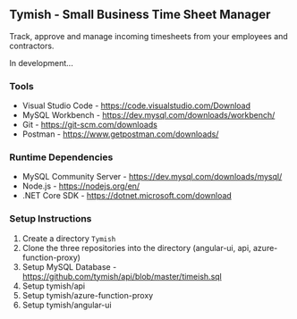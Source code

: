 ## Tymish - Small Business Time Sheet Manager

Track, approve and manage incoming timesheets from your employees and contractors.

In development...

### Tools
* Visual Studio Code - https://code.visualstudio.com/Download
* MySQL Workbench - https://dev.mysql.com/downloads/workbench/
* Git - https://git-scm.com/downloads
* Postman - https://www.getpostman.com/downloads/

### Runtime Dependencies
* MySQL Community Server - https://dev.mysql.com/downloads/mysql/
* Node.js - https://nodejs.org/en/
* .NET Core SDK - https://dotnet.microsoft.com/download

### Setup Instructions
1. Create a directory `Tymish`
2. Clone the three repositories into the directory (angular-ui, api, azure-function-proxy)
3. Setup MySQL Database - https://github.com/tymish/api/blob/master/timeish.sql
4. Setup tymish/api
5. Setup tymish/azure-function-proxy
6. Setup tymish/angular-ui
